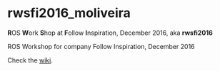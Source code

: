 # rwsfi2016_moliveira

**R**OS **W**ork **S**hop at **F**ollow **I**nspiration, December 2016, aka **rwsfi2016**

ROS Workshop for company Follow Inspiration, December 2016

Check the [wiki](https://github.com/miguelriemoliveira/rwsfi2016_moliveira/wiki).
